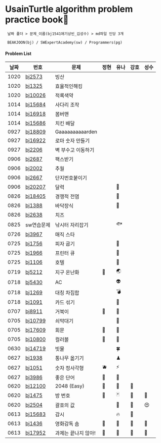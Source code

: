 # UsainTurtle algorithm problem practice book📝

```
 날짜 폴더 > 문제_이름(bj1541애기상빈_김성수) > md파일 인당 3개

 BEAKJOON(bj) / SWExpertAcademy(sw) / Programmers(pg)
```

#### Problem List

| 날짜 | 번호                                             | 문제                  | 정현 | 유나 | 강호 | 성수 |
| ---- | ------------------------------------------------ | ------------------| ---- | ---- | ---- | ---- |
| 1020 | [bj2573](https://www.acmicpc.net/problem/2573) |빙산|  |  |  |  |
| 1020 | [bj1325](https://www.acmicpc.net/problem/1325) |효율적인해킹|  |  |  |  |
| 1020 | [bj10026](https://www.acmicpc.net/problem/10026) |적록색약|  |  |  |  |
| 1014 | [bj15684](https://www.acmicpc.net/problem/15684) |사다리 조작|  |  |  |  |
| 1014 | [bj16918](https://www.acmicpc.net/problem/16918) |봄버맨|  |  |  |  |
| 1014 | [bj15686](https://www.acmicpc.net/problem/15686) |치킨 배달|  |  |  |  |
| 0927 | [bj18809](https://www.acmicpc.net/problem/18809) |Gaaaaaaaaaarden|  |  |  |  |
| 0927 | [bj16922](https://www.acmicpc.net/problem/16922) |로마 숫자 만들기|  |  |  |  |
| 0927 | [bj2206](https://www.acmicpc.net/problem/2206) |벽 부수고 이동하기|  |  |  |  |
| 0906 | [bj2687](https://www.acmicpc.net/problem/2687) |팩스받기|  |  |  |  |
| 0906 | [bj2002](https://www.acmicpc.net/problem/2002) |추월|  |  |  |  |
| 0906 | [bj2667](https://www.acmicpc.net/problem/2667)   | 단지번호붙이기 | | | |  |
| 0906 | [bj20207](https://www.acmicpc.net/problem/20207)   | 달력      |      | 📅   |      |      |
| 0826 | [bj18405](https://www.acmicpc.net/problem/18405)   | 경쟁적 전염      |      |  👾  |      |      |
| 0826 | [bj1388](https://www.acmicpc.net/problem/1388)   | 바닥장식      |      |  🌈  |      |      |
| 0826 | [bj2638](https://www.acmicpc.net/problem/2638)   | 치즈      |      |    |      |      |
| 0825 | sw연습문제  | 낚시터 자리잡기       |      |  🐟  |      |      |
| 0726 | [bj3967](https://www.acmicpc.net/problem/3967)   | 매직 스타       |      |    |      |      |
| 0725 | [bj1756](https://www.acmicpc.net/problem/1756)   | 피자 굽기       |      | 🍕   |      |      |
| 0725 | [bj1966](https://www.acmicpc.net/problem/1966)   | 프린터 큐          |      |   🪩  |      |      |
| 0725 | [bj1106](https://www.acmicpc.net/problem/1106)   | 호텔          |      |  🏨  |      |      |
| 0719 | [bj5212](https://www.acmicpc.net/problem/5212)   | 지구 온난화          | 🍖     | 🌏    |      |      |
| 0718 | [bj5430](https://www.acmicpc.net/problem/5430)   | AC                |      |   👽   |      |      |
| 0718 | [bj1269](https://www.acmicpc.net/problem/1269)   | 대칭 차집합          |      |   💣   |      |      |
| 0718 | [bj1091](https://www.acmicpc.net/problem/1091)   | 카드 섞기            |      |   🐬   |      |      |
| 0707 | [bj8911](https://www.acmicpc.net/problem/8911)   | 거북이              | 🥒   | 🐢   |      |      |
| 0705 | [bj10799](https://www.acmicpc.net/problem/10799) | 쇠막대기            |      | 👑   |      |      |
| 0705 | [bj17609](https://www.acmicpc.net/problem/17609) | 회문               | 🥭   | 🚧   |      |      |
| 0705 | [bj10800](https://www.acmicpc.net/problem/10800) | 컬러볼              | 🍋   | 🤢   |      |      |
| 0630 | [bj14719](https://www.acmicpc.net/problem/14719) | 빗물               |      | 🍀   |      |      |
| 0627 | [bj1938](https://www.acmicpc.net/problem/1938)   | 통나무 옮기기        |      | ♟    |      |      |
| 0627 | [bj1051](https://www.acmicpc.net/problem/1051)   | 숫자 정사각형        | 🫐   | ⚡️  |      |      |
| 0627 | [bj3986](https://www.acmicpc.net/problem/3986)   | 좋은 단어           | 🍍   | 👻   |      |      |
| 0620 | [bj12100](https://www.acmicpc.net/problem/12100) | 2048 (Easy)       | 🍈   | 🎱   | 🍗   |      |
| 0620 | [bj1475](https://www.acmicpc.net/problem/1475)   | 방 번호             | 🍓   | 🃏   | 🍗   | 🎎   |
| 0620 | [bj2504](https://www.acmicpc.net/problem/2504)   | 괄호의 값           |      | 🏁   | 🍗   | 😍   |
| 0613 | [bj15683](https://www.acmicpc.net/problem/15683) | 감시               |      | 🔥   | 🍗   |
| 0613 | [bj1436](https://www.acmicpc.net/problem/1436)   | 영화감독 숌          | 🥦   | 🍅   | 🍗   | 🔑   |
| 0613 | [bj17952](https://www.acmicpc.net/problem/17952) | 과제는 끝나지 않아!    | 🍇   | 🍉   | 🍗   | 🎈   |
